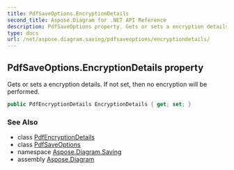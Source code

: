 ```yaml
---
title: PdfSaveOptions.EncryptionDetails
second_title: Aspose.Diagram for .NET API Reference
description: PdfSaveOptions property. Gets or sets a encryption details. If not set then no encryption will be performed
type: docs
url: /net/aspose.diagram.saving/pdfsaveoptions/encryptiondetails/
---
```

## PdfSaveOptions.EncryptionDetails property

Gets or sets a encryption details. If not set, then no encryption will be performed.

```csharp
public PdfEncryptionDetails EncryptionDetails { get; set; }
```

### See Also

* class [PdfEncryptionDetails](../../pdfencryptiondetails/)
* class [PdfSaveOptions](../)
* namespace [Aspose.Diagram.Saving](../../pdfsaveoptions/)
* assembly [Aspose.Diagram](../../../)


